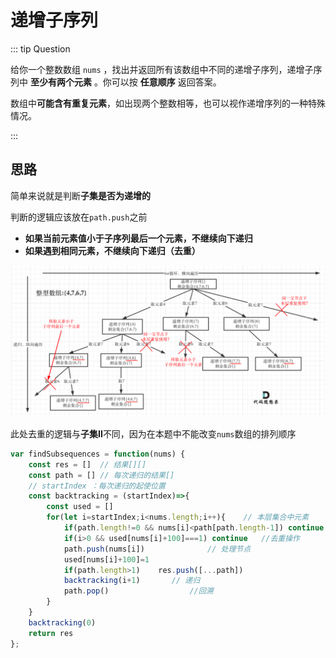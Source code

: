 # 递增子序列

::: tip Question

给你一个整数数组 `nums` ，找出并返回所有该数组中不同的递增子序列，递增子序列中 **至少有两个元素** 。你可以按 **任意顺序** 返回答案。

数组中**可能含有重复元素**，如出现两个整数相等，也可以视作递增序列的一种特殊情况。

:::

## 思路

简单来说就是判断**子集是否为递增的**

判断的逻辑应该放在`path.push`之前

- **如果当前元素值小于子序列最后一个元素，不继续向下递归**
- **如果遇到相同元素，不继续向下递归（去重）**

<img src="/images/20201124200229824.png" alt="491. 递增子序列1" style="zoom:67%;" />

此处去重的逻辑与**子集II**不同，因为在本题中不能改变`nums`数组的排列顺序

```js
var findSubsequences = function(nums) {
    const res = []  // 结果[][]
    const path = [] // 每次递归的结果[]
    // startIndex ：每次递归的起使位置
    const backtracking = (startIndex)=>{
        const used = []
        for(let i=startIndex;i<nums.length;i++){	// 本层集合中元素
            if(path.length!=0 && nums[i]<path[path.length-1]) continue  //当前元素值小于子序列最后一个元素
            if(i>0 && used[nums[i]+100]===1) continue	//去重操作
            path.push(nums[i])				// 处理节点
            used[nums[i]+100]=1
            if(path.length>1)    res.push([...path])
            backtracking(i+1)		// 递归
            path.pop()					//回溯
        }
    }
    backtracking(0)
    return res
};
```

